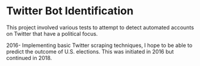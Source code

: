 # Twitter Bot Identification
This project involved various tests to attempt to detect automated accounts on Twitter that have a political focus.

2016- Implementing basic Twitter scraping techniques, I hope to be able to predict the outcome of U.S. elections. This was initiated in 2016 but continued in 2018.
